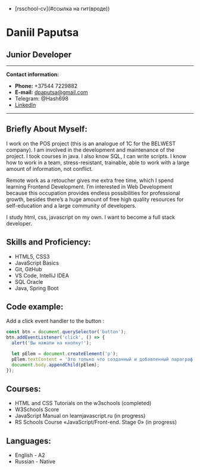 - [rsschool-cv](#ссылка на гит(вроде))

# Daniil Paputsa
## Junior Developer
---
**Contact information:**

* **Phone:** +37544 7229882
* **E-mail:** dpaputsa@gmail.com
* Telegram: @Hash698
* [LinkedIn](https://www.linkedin.com/in/daniil-paputsa-949186219)
---
## Briefly About Myself:

I work on the POS project (this is an analogue of 1C for the BELWEST company). I am involved in the development and maintenance of the project.
I took courses in java.
I also know SQL, I can write scripts.
I know how to work in a team, stress-resistant, trainable, able to work with a large amount of information, not conflict.

Remote work as a retoucher gives me extra free time, which I spend learning Frontend Development.
I’m interested in Web Development because this occupation provides endless possibilities for professional growth,
besides there’s a huge amount of free high quality resources for self-education and a large community of developers.

I study html, css, javascript on my own. I want to become a full stack developer.

## Skills and Proficiency:

* HTML5, CSS3
* JavaScript Basics
* Git, GitHub
* VS Code, IntelliJ IDEA
* SQL Oracle
* Java, Spring Boot

## Code example:

Add a click event handler to the button :

``` js
const btn = document.querySelector('button');
btn.addEventListener('click', () => {
  alert('Вы нажали на кнопку!');

  let pElem = document.createElement('p');
  pElem.textContent = 'Это только что созданный и добавленный параграф.';
  document.body.appendChild(pElem);
});
```


## Courses:

* HTML and CSS Tutorials on the w3schools (completed)
* W3Schools Score
* JavaScript Manual on learnjavascript.ru (in progress)
* RS Schools Course «JavaScript/Front-end. Stage 0» (in progress)


## Languages:

* English - А2
* Russian - Native
